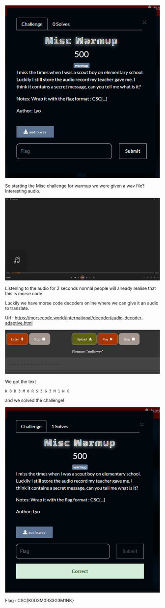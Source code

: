 ![alt text](image.png)

So starting the Misc challenge for warmup we were given a wav file? Interesting audio.

![alt text](image-1.png)

Listening to the audio for 2 seconds normal people will already realise that this is morse code.

Luckily we have morse code decoders online where we can give it an audio to translate.

Url : https://morsecode.world/international/decoder/audio-decoder-adaptive.html

![alt text](image-2.png)

We got the text

```
K 0 D 3 M 0 R S 3 G 3 M 1 N K
```

and we solved the challenge!

![alt text](image-3.png)

Flag : CSC{K0D3M0RS3G3M1NK}